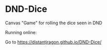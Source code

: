 # DND-Dice
Canvas "Game" for rolling the dice seen in DND

Running online:

   Go to https://distantjragon.github.io/DND-Dice/
